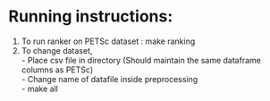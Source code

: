 # Running instructions:
1) To run ranker on PETSc dataset : make ranking
2) To change dataset,<br/> 
        - Place csv file in directory (Should maintain the same dataframe columns as PETSc) \
        - Change name of datafile inside preprocessing \
        - make all 


